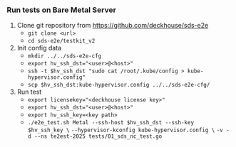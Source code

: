 ### Run tests on Bare Metal Server

1. Clone git repository from https://github.com/deckhouse/sds-e2e
    - `git clone <url>`
    - `cd sds-e2e/testkit_v2`
2. Init config data
    - `mkdir ../../sds-e2e-cfg`
    - `export hv_ssh_dst="<user>@<host>"`
    - `ssh -t $hv_ssh_dst "sudo cat /root/.kube/config > kube-hypervisor.config"`
    - `scp $hv_ssh_dst:kube-hypervisor.config ../../sds-e2e-cfg/`
3. Run test
    - `export licensekey="<deckhouse license key>"`
    - `export hv_ssh_dst="<user>@<host>"`
    - `export hv_ssh_key=<key path>`
    - `./e2e_test.sh Metal --ssh-host $hv_ssh_dst --ssh-key $hv_ssh_key \`
      `--hypervisor-kconfig kube-hypervisor.config \`
      `-v -d --ns te2est-2025 tests/01_sds_nc_test.go`
